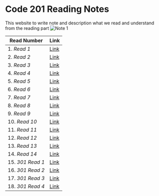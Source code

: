 # Code 201 Reading Notes
This website to write note and description what we read and understand from the reading part
![*Note 1*](https://blacklinesandbillables.com/wp-content/uploads/2016/09/notepad-1280x640.jpeg) 


 |    **Read Number**                |  **Link**                                                             |
-------------------------------------|-----------------------------------------------------------------------|
1. *Read 1*                          |  [Link](https://abdallahshanaah.github.io/Reading-Note/Class-01)      |
2. *Read 2*                          |  [Link](https://abdallahshanaah.github.io/Reading-Note/Class-02)      |
3. *Read 3*                          |  [Link](https://abdallahshanaah.github.io/Reading-Note/Class-03)      |
4. *Read 4*                          |  [Link](https://abdallahshanaah.github.io/Reading-Note/Class-04)      |
5. *Read 5*                          |  [Link](https://abdallahshanaah.github.io/Reading-Note/Class-05)      |
6. *Read 6*                          |  [Link](https://abdallahshanaah.github.io/Reading-Note/Class-06)      |
7. *Read 7*                          |  [Link](https://abdallahshanaah.github.io/Reading-Note/Class-07)      |
8. *Read 8*                          |  [Link](https://abdallahshanaah.github.io/Reading-Note/Class-08)      |
9. *Read 9*                          |  [Link](https://abdallahshanaah.github.io/Reading-Note/Class-09)      |
10. *Read 10*                        |  [Link](https://abdallahshanaah.github.io/Reading-Note/Class-10)      |
11. *Read 11*                        |  [Link](https://abdallahshanaah.github.io/Reading-Note/Class-11)      |
12. *Read 12*                        |  [Link](https://abdallahshanaah.github.io/Reading-Note/Class-12)      |
13. *Read 13*                        |  [Link](https://abdallahshanaah.github.io/Reading-Note/Class-13)      |
14. *Read 14*                        |  [Link](https://abdallahshanaah.github.io/Reading-Note/Class-14)      |
15. *301 Read 1*                     |  [Link](https://abdallahshanaah.github.io/Reading-Note/Class-15)      |
16. *301 Read 2*                     |  [Link](https://abdallahshanaah.github.io/Reading-Note/Class-16)      |
17. *301 Read 3*                     |  [Link](https://abdallahshanaah.github.io/Reading-Note/Class-17)      |
18. *301 Read 4*                     |  [Link]()      |                                                